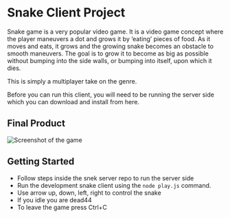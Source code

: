 # Snake Client Project

Snake game is a very popular video game. It is a video game concept where the player maneuvers a dot and grows it by ‘eating’ pieces of food. As it moves and eats, it grows and the growing snake becomes an obstacle to smooth maneuvers. The goal is to grow it to become as big as possible without bumping into the side walls, or bumping into itself, upon which it dies.

This is simply a multiplayer take on the genre.

Before you can run this client, you will need to be running the server side which you can download and install from here. 

## Final Product

![Screenshot of the game](#/home/labber/anastasiia.work/snake-client/Screenshot.jpg)


## Getting Started

- Follow steps inside the snek server repo to run the server side
- Run the development snake client using the `node play.js` command.
- Use arrow up, down, left, right to control the snake
- If you idle you are dead44
- To leave the game press Ctrl+C
